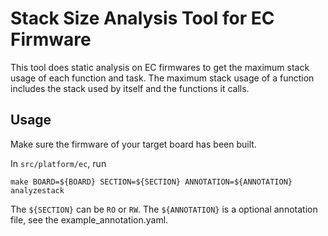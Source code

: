 Stack Size Analysis Tool for EC Firmware
========================================

This tool does static analysis on EC firmwares to get the maximum stack usage of
each function and task. The maximum stack usage of a function includes the stack
used by itself and the functions it calls.

Usage
-----

Make sure the firmware of your target board has been built.

In `src/platform/ec`, run
```
make BOARD=${BOARD} SECTION=${SECTION} ANNOTATION=${ANNOTATION} analyzestack
```
The `${SECTION}` can be `RO` or `RW`. The `${ANNOTATION}` is a optional
annotation file, see the example_annotation.yaml.
